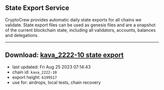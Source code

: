 ## State Export Service
CryptoCrew provides automatic daily state exports for all chains we validate. State export files can be used as genesis files and are a snapshot of the current blockchain state, including all validators, accounts, balances and delegations.

---
**Download: [kava_2222-10 state export](https://dl.ccvalidators.com/SERVICE/kava/kava_2222-10_export_6199517.json)**
---

- last updated: Fri Aug 25 2023 07:14:43
- chain id: `kava_2222-10`
- export height: `6199517`
- use for: airdrops, local tests, chain recovery
